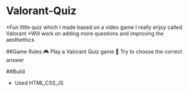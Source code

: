 # Valorant-Quiz

*Fun little quiz which I made based on a video game I really enjoy called Valorant
*Will work on adding more questions and improving the aesthethics 

##Game Rules
🎮 Play a Valorant Quiz game
🧠 Try to choose the correct answer

##Build

- Used HTML,CSS,JS

